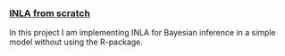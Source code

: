 ### [INLA from scratch](inla_from_scratch.md) 
In this project I am implementing INLA for Bayesian inference in a simple model without using the R-package.

